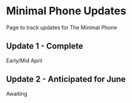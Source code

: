 # Minimal Phone Updates

Page to track updates for The Minimal Phone

## Update 1 - Complete
Early/Mid April

## Update 2 - Anticipated for June
Awaiting

